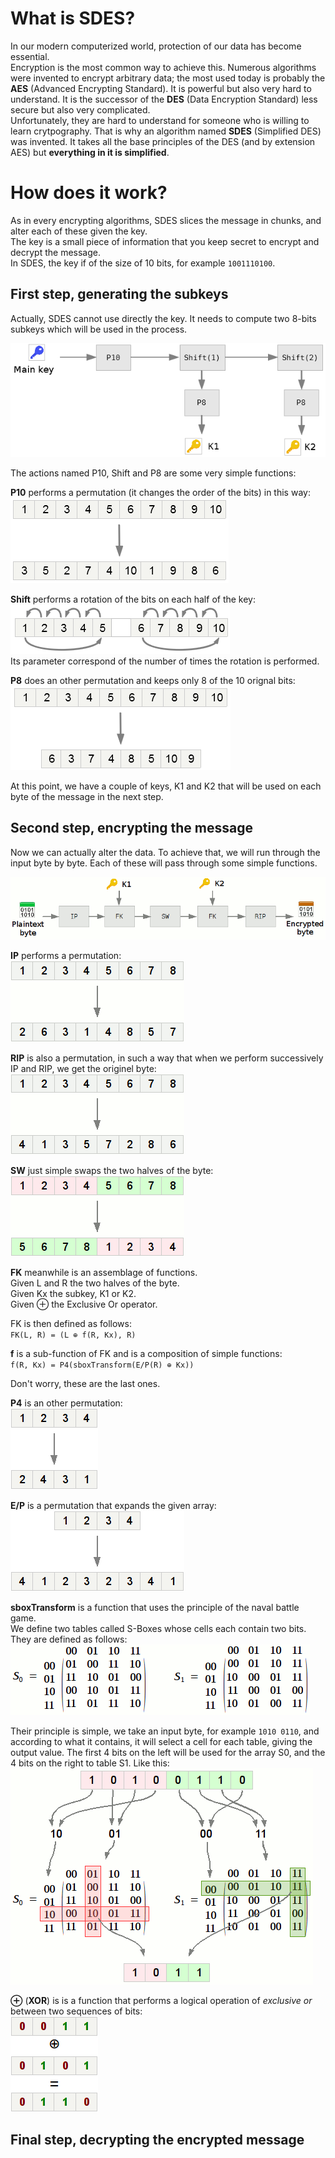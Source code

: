 # What is SDES?
In our modern computerized world, protection of our data has become essential.  
Encryption is the most common way to achieve this. Numerous algorithms were 
invented to encrypt arbitrary data; the most used today is probably the **AES** 
(Advanced Encrypting Standard). It is powerful but also very hard to understand. 
It is the successor of the **DES** (Data Encryption Standard) less secure but 
also very complicated.  
Unfortunately, they are hard to understand for someone who is willing to learn 
crytpography. That is why an algorithm named **SDES** (Simplified DES) was 
invented. It takes all the base principles of the DES (and by extension AES) 
but **everything in it is simplified**.  

# How does it work?
As in every encrypting algorithms, SDES slices the message in chunks, and alter 
each of these given the key.  
The key is a small piece of information that you keep secret to encrypt and 
decrypt the message.  
In SDES, the key if of the size of 10 bits, for example `1001110100`.

## First step, generating the subkeys
Actually, SDES cannot use directly the key. It needs to compute two 8-bits 
subkeys which will be used in the process.

![Subkeys generation](images/subkeys_generation_detailed.png)

The actions named P10, Shift and P8 are some very simple functions:

**P10** performs a permutation (it changes the order of the bits) in this way:  
![P10](images/P10.png)

**Shift** performs a rotation of the bits on each half of the key:  
![Shift](images/Shift.png)  
Its parameter correspond of the number of times the rotation is performed.

**P8** does an other permutation and keeps only 8 of the 10 orignal bits:  
![P8](images/P8.png)

At this point, we have a couple of keys, K1 and K2 that will be used on each
byte of the message in the next step.

## Second step, encrypting the message
Now we can actually alter the data. To achieve that, we will run through the 
input byte by byte. Each of these will pass through some simple functions.

![Encryption process](images/encrypting.png)

**IP** performs a permutation:  
![IP](images/IP.png)

**RIP** is also a permutation, in such a way that when we perform successively
IP and RIP, we get the originel byte:  
![RIP](images/RIP.png)

**SW** just simple swaps the two halves of the byte:  
![SW](images/SW.png)

**FK** meanwhile is an assemblage of functions.  
Given L and R the two halves of the byte.  
Given Kx the subkey, K1 or K2.  
Given ⊕ the Exclusive Or operator.  

FK is then defined as follows:  
`FK(L, R) = (L ⊕ f(R, Kx), R)`

**f** is a sub-function of FK and is a composition of simple functions:  
`f(R, Kx) = P4(sboxTransform(E/P(R) ⊕ Kx))`

Don't worry, these are the last ones.

**P4** is an other permutation:  
![P4](images/P4.png)

**E/P** is a permutation that expands the given array:  
![E/P](images/EP.png)

**sboxTransform** is a function that uses the principle of the naval battle 
game.  
We define two tables called S-Boxes whose cells each contain two bits.
They are defined as follows:  
![S-Boxes](images/S-Boxes.png)

Their principle is simple, we take an input byte, for example `1010 0110`, and 
according to what it contains, it will select a cell for each table, giving the 
output value.
The first 4 bits on the left will be used for the array S0, and the 4 bits on
the right to table S1. Like this:  
![S-Boxes example](images/S-Boxes_example.png)

**⊕** (**XOR**) is is a function that performs a logical operation of 
*exclusive or* between two sequences of bits:  
![XOR](images/XOR.png)

## Final step, decrypting the encrypted message



